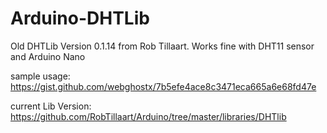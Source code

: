 # Arduino-DHTLib
Old DHTLib Version 0.1.14 from Rob Tillaart. Works fine with DHT11 sensor and Arduino Nano

sample usage: https://gist.github.com/webghostx/7b5efe4ace8c3471eca665a6e68fd47e

current Lib Version: https://github.com/RobTillaart/Arduino/tree/master/libraries/DHTlib
